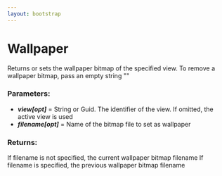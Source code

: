 ```yaml
---
layout: bootstrap
---
```


# Wallpaper

Returns or sets the wallpaper bitmap of the specified view. To remove a
        wallpaper bitmap, pass an empty string ""
          

### Parameters:

- ***view[opt]*** = String or Guid. The identifier of the view. If omitted, the
  active view is used
- ***filename[opt]*** = Name of the bitmap file to set as wallpaper
        

### Returns:


If filename is not specified, the current wallpaper bitmap filename
If filename is specified, the previous wallpaper bitmap filename
        


